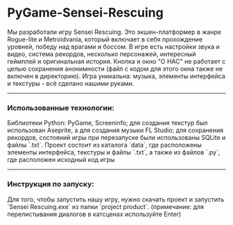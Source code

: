 # PyGame-Sensei-Rescuing

Мы разработали игру Sensei Rescuing. Это экшен-платформер в жанре Rogue-lite и Metroidvania, который включает в себя
прохождение уровней, победу над врагами и боссом. В игре есть настройки звука и видео, система рекордов, несколько 
персонажей, интересный геймплей и оригинальная история. Кнопка и окно "О НАС" не работает с целью сохранения анонимности (файл с кодом для этого окна
также не включен в директорию). Игра уникальна: музыка, элементы интерфейса и текстуры - всё сделано нашими руками.

---

<h3>Использованные технологии:</h3> Библиотеки Python: PyGame, Screeninfo; для создания текстур был использован Aseprite,
а для создания музыки FL Studio; для сохранения рекордов, состояний игры при перезапуске были использованы SQLite и файлы `.txt`. Проект состоит из каталога `data`, где расположены элементы интерфейса, текстуры и файлы `.txt`, а также из файлов `.py`, где расположен исходный код игры

---

<h3>Инструкция по запуску:</h3> Для того, чтобы запустить нашу игру, нужно скачать проект и запустить `Sensei Rescuing.exe` из папки `project product`. (примечание: для перелистывания диалогов в катсценах используйте Enter)